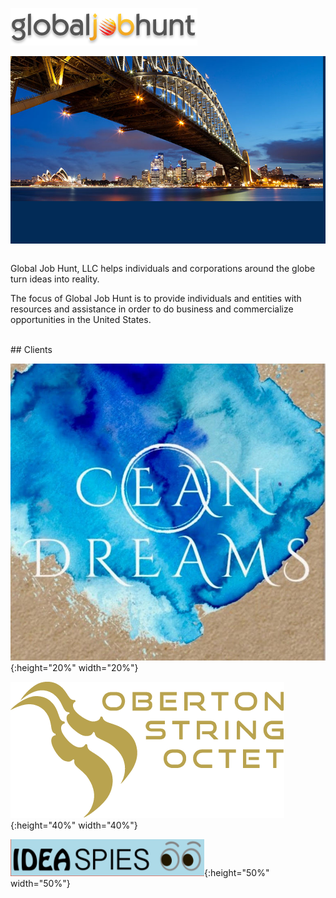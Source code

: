 

![logo](images/logo.png)

<!--
![bridge](images/bridge.jpg)
  -->

<div style="height: 300px;
            background: #022b57 url(/images/splash_bg.jpg) no-repeat;
            background-position: bottom right;
            background-size: 200px auto;
            ">
    <div style="position: relative;
                left: 0; top: 0; width: 500px;
               ">
      <img src="/images/bridge.jpg" style=
       "position: relative; top: 0; left: 0;"/>
    </div>
</div>
<br/>

Global Job Hunt, LLC helps individuals and corporations around the
globe turn ideas into reality.

The focus of Global Job Hunt is to
provide individuals and entities with resources and assistance in
order to do business and commercialize opportunities in the United
States.

<br>
## Clients
<br>

![Ocean Dreams logo](images/oceandreams.jpg){:height="20%" width="20%"}

![Oberton Logo](images/oberton.png){:height="40%" width="40%"}

![IdeaSpies logo](images/ideaspies-ss.png){:height="50%" width="50%"}

